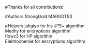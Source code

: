 #Thanks for all contributions!

#Authors
StrongGold
MARGOT93

#Helpers
juhgiyo for his JPS+ algorithm  
Medhy for encryptions algorithm  
flowx3 for HP algorithm  
Elektrochemie for encryptions algorithm
